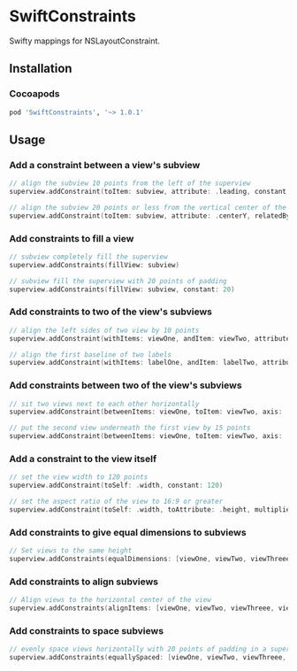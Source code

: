 # SwiftConstraints
Swifty mappings for NSLayoutConstraint.

## Installation

### Cocoapods
```ruby
pod 'SwiftConstraints', '~> 1.0.1'
```

## Usage

### Add a constraint between a view's subview
```swift
// align the subview 10 points from the left of the superview
superview.addConstraint(toItem: subview, attribute: .leading, constant: 10)

// align the subview 20 points or less from the vertical center of the superview
superview.addConstraint(toItem: subview, attribute: .centerY, relatedBy: .lessThanOrEqual, constant: 20)
```

### Add constraints to fill a view
```swift
// subview completely fill the superview
superview.addConstraints(fillView: subview)

// subview fill the superview with 20 points of padding
superview.addConstraints(fillView: subview, constant: 20)
```

### Add constraints to two of the view's subviews
```swift
// align the left sides of two view by 10 points
superview.addConstraint(withItems: viewOne, andItem: viewTwo, attribute: .left, constant: 10)

// align the first baseline of two labels
superview.addConstraint(withItems: labelOne, andItem: labelTwo, attribute: .firstBaseline)
```

### Add constraints between two of the view's subviews
```swift
// sit two views next to each other horizontally
superview.addConstraint(betweenItems: viewOne, toItem: viewTwo, axis: .horizontal)

// put the second view underneath the first view by 15 points
superview.addConstraint(betweenItems: viewOne, toItem: viewTwo, axis: .vertical, constant: 15)
```

### Add a constraint to the view itself
```swift
// set the view width to 120 points
superview.addConstraint(toSelf: .width, constant: 120)

// set the aspect ratio of the view to 16:9 or greater
superview.addConstraint(toSelf: .width, toAttribute: .height, multiplier: 16/9.0, constant: 0)
```

### Add constraints to give equal dimensions to subviews
```swift
// Set views to the same height
superview.addConstraints(equalDimensions: [viewOne, viewTwo, viewThreee, viewFour], axis: .vertical)
```

### Add constraints to align subviews
```swift
// Align views to the horizontal center of the view
superview.addConstraints(alignItems: [viewOne, viewTwo, viewThreee, viewFour], attribute: .centerX)
```

### Add constraints to space subviews
```swift
// evenly space views horizontally with 20 points of padding in a superview
superview.addConstraints(equallySpaced: [viewOne, viewTwo, viewThreee, viewFour], axis: .horizontal, constant: 20)
```
